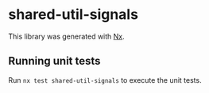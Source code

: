# shared-util-signals

This library was generated with [Nx](https://nx.dev).

## Running unit tests

Run `nx test shared-util-signals` to execute the unit tests.
